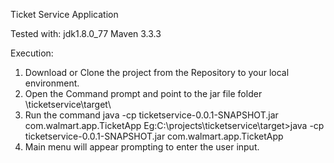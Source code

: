 Ticket Service Application

Tested with:
jdk1.8.0_77
Maven 3.3.3 

Execution:

1. Download or Clone the project from the Repository to your local environment.
2. Open the Command prompt and point to the jar file folder \ticketservice\target\ 
3. Run the command java -cp ticketservice-0.0.1-SNAPSHOT.jar com.walmart.app.TicketApp 
  Eg:C:\projects\ticketservice\target>java -cp ticketservice-0.0.1-SNAPSHOT.jar com.walmart.app.TicketApp
3. Main menu will appear prompting to enter the user input.
